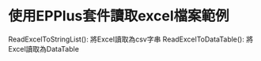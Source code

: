 # 使用EPPlus套件讀取excel檔案範例

ReadExcelToStringList(): 將Excel讀取為csv字串
ReadExcelToDataTable(): 將Excel讀取為DataTable